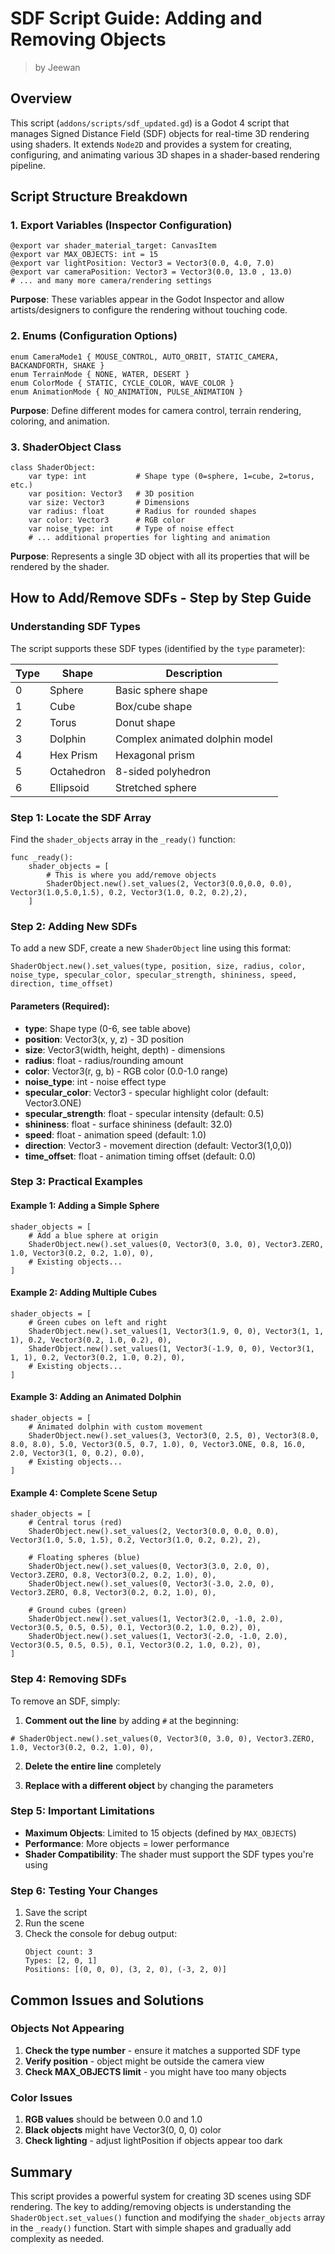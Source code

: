 <div class="container">
    <h1 class="main-heading">SDF Script Guide: Adding and Removing Objects</h1>
    <blockquote class="author">by Jeewan</blockquote>
</div>

## Overview

This script (`addons/scripts/sdf_updated.gd`) is a Godot 4 script that manages Signed Distance Field (SDF) objects for real-time 3D rendering using shaders. It extends `Node2D` and provides a system for creating, configuring, and animating various 3D shapes in a shader-based rendering pipeline.

## Script Structure Breakdown

### 1. Export Variables (Inspector Configuration)
```gdscript
@export var shader_material_target: CanvasItem
@export var MAX_OBJECTS: int = 15
@export var lightPosition: Vector3 = Vector3(0.0, 4.0, 7.0)
@export var cameraPosition: Vector3 = Vector3(0.0, 13.0 , 13.0)
# ... and many more camera/rendering settings
```

**Purpose**: These variables appear in the Godot Inspector and allow artists/designers to configure the rendering without touching code.

### 2. Enums (Configuration Options)
```gdscript
enum CameraMode1 { MOUSE_CONTROL, AUTO_ORBIT, STATIC_CAMERA, BACKANDFORTH, SHAKE }
enum TerrainMode { NONE, WATER, DESERT }
enum ColorMode { STATIC, CYCLE_COLOR, WAVE_COLOR }
enum AnimationMode { NO_ANIMATION, PULSE_ANIMATION }
```

**Purpose**: Define different modes for camera control, terrain rendering, coloring, and animation.

### 3. ShaderObject Class
```gdscript
class ShaderObject:
    var type: int           # Shape type (0=sphere, 1=cube, 2=torus, etc.)
    var position: Vector3   # 3D position
    var size: Vector3       # Dimensions
    var radius: float       # Radius for rounded shapes
    var color: Vector3      # RGB color
    var noise_type: int     # Type of noise effect
    # ... additional properties for lighting and animation
```

**Purpose**: Represents a single 3D object with all its properties that will be rendered by the shader.

## How to Add/Remove SDFs - Step by Step Guide

### Understanding SDF Types

The script supports these SDF types (identified by the `type` parameter):

| Type | Shape | Description |
|------|-------|-------------|
| 0 | Sphere | Basic sphere shape |
| 1 | Cube | Box/cube shape |
| 2 | Torus | Donut shape |
| 3 | Dolphin | Complex animated dolphin model |
| 4 | Hex Prism | Hexagonal prism |
| 5 | Octahedron | 8-sided polyhedron |
| 6 | Ellipsoid | Stretched sphere |

### Step 1: Locate the SDF Array

Find the `shader_objects` array in the `_ready()` function:

```gdscript
func _ready():
    shader_objects = [
        # This is where you add/remove objects
        ShaderObject.new().set_values(2, Vector3(0.0,0.0, 0.0), Vector3(1.0,5.0,1.5), 0.2, Vector3(1.0, 0.2, 0.2),2),
    ]
```

### Step 2: Adding New SDFs

To add a new SDF, create a new `ShaderObject` line using this format:

```gdscript
ShaderObject.new().set_values(type, position, size, radius, color, noise_type, specular_color, specular_strength, shininess, speed, direction, time_offset)
```

#### Parameters (Required):
- **type**: Shape type (0-6, see table above)
- **position**: Vector3(x, y, z) - 3D position
- **size**: Vector3(width, height, depth) - dimensions
- **radius**: float - radius/rounding amount
- **color**: Vector3(r, g, b) - RGB color (0.0-1.0 range)
- **noise_type**: int - noise effect type
- **specular_color**: Vector3 - specular highlight color (default: Vector3.ONE)
- **specular_strength**: float - specular intensity (default: 0.5)
- **shininess**: float - surface shininess (default: 32.0)
- **speed**: float - animation speed (default: 1.0)
- **direction**: Vector3 - movement direction (default: Vector3(1,0,0))
- **time_offset**: float - animation timing offset (default: 0.0)

### Step 3: Practical Examples

#### Example 1: Adding a Simple Sphere
```gdscript
shader_objects = [
    # Add a blue sphere at origin
    ShaderObject.new().set_values(0, Vector3(0, 3.0, 0), Vector3.ZERO, 1.0, Vector3(0.2, 0.2, 1.0), 0),
    # Existing objects...
]
```

#### Example 2: Adding Multiple Cubes
```gdscript
shader_objects = [
    # Green cubes on left and right
    ShaderObject.new().set_values(1, Vector3(1.9, 0, 0), Vector3(1, 1, 1), 0.2, Vector3(0.2, 1.0, 0.2), 0),
    ShaderObject.new().set_values(1, Vector3(-1.9, 0, 0), Vector3(1, 1, 1), 0.2, Vector3(0.2, 1.0, 0.2), 0),
    # Existing objects...
]
```

#### Example 3: Adding an Animated Dolphin
```gdscript
shader_objects = [
    # Animated dolphin with custom movement
    ShaderObject.new().set_values(3, Vector3(0, 2.5, 0), Vector3(8.0, 8.0, 8.0), 5.0, Vector3(0.5, 0.7, 1.0), 0, Vector3.ONE, 0.8, 16.0, 2.0, Vector3(1, 0, 0.2), 0.0),
    # Existing objects...
]
```

#### Example 4: Complete Scene Setup
```gdscript
shader_objects = [
    # Central torus (red)
    ShaderObject.new().set_values(2, Vector3(0.0, 0.0, 0.0), Vector3(1.0, 5.0, 1.5), 0.2, Vector3(1.0, 0.2, 0.2), 2),
    
    # Floating spheres (blue)
    ShaderObject.new().set_values(0, Vector3(3.0, 2.0, 0), Vector3.ZERO, 0.8, Vector3(0.2, 0.2, 1.0), 0),
    ShaderObject.new().set_values(0, Vector3(-3.0, 2.0, 0), Vector3.ZERO, 0.8, Vector3(0.2, 0.2, 1.0), 0),
    
    # Ground cubes (green)
    ShaderObject.new().set_values(1, Vector3(2.0, -1.0, 2.0), Vector3(0.5, 0.5, 0.5), 0.1, Vector3(0.2, 1.0, 0.2), 0),
    ShaderObject.new().set_values(1, Vector3(-2.0, -1.0, 2.0), Vector3(0.5, 0.5, 0.5), 0.1, Vector3(0.2, 1.0, 0.2), 0),
]
```

### Step 4: Removing SDFs

To remove an SDF, simply:
1. **Comment out the line** by adding `#` at the beginning:
```gdscript
# ShaderObject.new().set_values(0, Vector3(0, 3.0, 0), Vector3.ZERO, 1.0, Vector3(0.2, 0.2, 1.0), 0),
```

2. **Delete the entire line** completely

3. **Replace with a different object** by changing the parameters

### Step 5: Important Limitations

- **Maximum Objects**: Limited to 15 objects (defined by `MAX_OBJECTS`)
- **Performance**: More objects = lower performance
- **Shader Compatibility**: The shader must support the SDF types you're using

### Step 6: Testing Your Changes

1. Save the script
2. Run the scene
3. Check the console for debug output:
   ```
   Object count: 3
   Types: [2, 0, 1]
   Positions: [(0, 0, 0), (3, 2, 0), (-3, 2, 0)]
   ```

## Common Issues and Solutions

### Objects Not Appearing
1. **Check the type number** - ensure it matches a supported SDF type
2. **Verify position** - object might be outside the camera view
3. **Check MAX_OBJECTS limit** - you might have too many objects

### Color Issues
1. **RGB values** should be between 0.0 and 1.0
2. **Black objects** might have Vector3(0, 0, 0) color
3. **Check lighting** - adjust lightPosition if objects appear too dark

## Summary

This script provides a powerful system for creating 3D scenes using SDF rendering. The key to adding/removing objects is understanding the `ShaderObject.set_values()` function and modifying the `shader_objects` array in the `_ready()` function. Start with simple shapes and gradually add complexity as needed.
